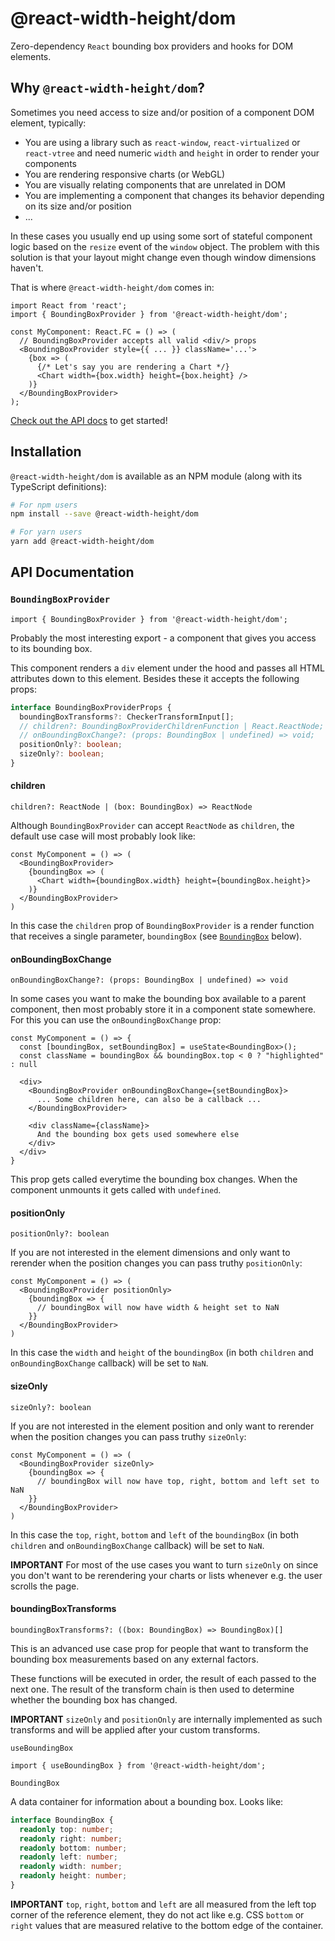 # @react-width-height/dom

Zero-dependency `React` bounding box providers and hooks for DOM elements.

## Why `@react-width-height/dom`?

Sometimes you need access to size and/or position of a component DOM element, typically:

- You are using a library such as `react-window`, `react-virtualized` or `react-vtree` and need numeric `width` and `height` in order to render your components
- You are rendering responsive charts (or WebGL)
- You are visually relating components that are unrelated in DOM
- You are implementing a component that changes its behavior depending on its size and/or position
- ...

In these cases you usually end up using some sort of stateful component logic based on the `resize` event of the `window` object. The problem with this solution is that your layout might change even though window dimensions haven't.

That is where `@react-width-height/dom` comes in:

```JSX
import React from 'react';
import { BoundingBoxProvider } from '@react-width-height/dom';

const MyComponent: React.FC = () => (
  // BoundingBoxProvider accepts all valid <div/> props
  <BoundingBoxProvider style={{ ... }} className='...'>
    {box => (
      {/* Let's say you are rendering a Chart */}
      <Chart width={box.width} height={box.height} />
    )}
  </BoundingBoxProvider>
);
```

<a href="#api">Check out the API docs</a> to get started!

## Installation

`@react-width-height/dom` is available as an NPM module (along with its TypeScript definitions):

```bash
# For npm users
npm install --save @react-width-height/dom

# For yarn users
yarn add @react-width-height/dom
```

<!-- FIXME -->
<a id="api"></a>
## API Documentation

### `BoundingBoxProvider`

```JSX
import { BoundingBoxProvider } from '@react-width-height/dom';
```

Probably the most interesting export - a component that gives you access to its bounding box.

This component renders a `div` element under the hood and passes all HTML attributes down to this element. Besides these it accepts the following props:

```TypeScript
interface BoundingBoxProviderProps {
  boundingBoxTransforms?: CheckerTransformInput[];
  // children?: BoundingBoxProviderChildrenFunction | React.ReactNode;
  // onBoundingBoxChange?: (props: BoundingBox | undefined) => void;
  positionOnly?: boolean;
  sizeOnly?: boolean;
}
```

#### children

`children?: ReactNode | (box: BoundingBox) => ReactNode`

Although `BoundingBoxProvider` can accept `ReactNode` as `children`, the default use case will most probably look like:

```JSX
const MyComponent = () => (
  <BoundingBoxProvider>
    {boundingBox => (
      <Chart width={boundingBox.width} height={boundingBox.height}>
    )}
  </BoundingBoxProvider>
)
```

In this case the `children` prop of `BoundingBoxProvider` is a render function that receives a single parameter, `boundingBox` (see <a href="#api/BoundingBox">`BoundingBox`</a> below).

#### onBoundingBoxChange

`onBoundingBoxChange?: (props: BoundingBox | undefined) => void`

In some cases you want to make the bounding box available to a parent component, then most probably store it in a component state somewhere. For this you can use the `onBoundingBoxChange` prop:

```JSX
const MyComponent = () => {
  const [boundingBox, setBoundingBox] = useState<BoundingBox>();
  const className = boundingBox && boundingBox.top < 0 ? "highlighted" : null

  <div>
    <BoundingBoxProvider onBoundingBoxChange={setBoundingBox}>
      ... Some children here, can also be a callback ...
    </BoundingBoxProvider>

    <div className={className}>
      And the bounding box gets used somewhere else
    </div>
  </div>
}
```

This prop gets called everytime the bounding box changes. When the component unmounts it gets called with `undefined`.

#### positionOnly

`positionOnly?: boolean`

If you are not interested in the element dimensions and only want to rerender when the position changes you can pass truthy `positionOnly`:

```JSX
const MyComponent = () => (
  <BoundingBoxProvider positionOnly>
    {boundingBox => {
      // boundingBox will now have width & height set to NaN
    }}
  </BoundingBoxProvider>
)
```

In this case the `width` and `height` of the `boundingBox` (in both `children` and `onBoundingBoxChange` callback) will be set to `NaN`.

#### sizeOnly

`sizeOnly?: boolean`

If you are not interested in the element position and only want to rerender when the position changes you can pass truthy `sizeOnly`:

```JSX
const MyComponent = () => (
  <BoundingBoxProvider sizeOnly>
    {boundingBox => {
      // boundingBox will now have top, right, bottom and left set to NaN
    }}
  </BoundingBoxProvider>
)
```

In this case the `top`, `right`, `bottom` and `left` of the `boundingBox` (in both `children` and `onBoundingBoxChange` callback) will be set to `NaN`.

**IMPORTANT** For most of the use cases you want to turn `sizeOnly` on since you don't want to be rerendering your charts or lists whenever e.g. the user scrolls the page.

#### boundingBoxTransforms

`boundingBoxTransforms?: ((box: BoundingBox) => BoundingBox)[]`

This is an advanced use case prop for people that want to transform the bounding box measurements based on any external factors.

These functions will be executed in order, the result of each passed to the next one. The result of the transform chain is then used to determine whether the bounding box has changed.

**IMPORTANT** `sizeOnly` and `positionOnly` are internally implemented as such transforms and will be applied after your custom transforms.

`useBoundingBox`

```JSX
import { useBoundingBox } from '@react-width-height/dom';
```

<a id="api/BoundingBox"></a>
`BoundingBox`

A data container for information about a bounding box. Looks like:

```TypeScript
interface BoundingBox {
  readonly top: number;
  readonly right: number;
  readonly bottom: number;
  readonly left: number;
  readonly width: number;
  readonly height: number;
}
```

**IMPORTANT** `top`, `right`, `bottom` and `left` are all measured from the left top corner of the reference element, they do not act like e.g. CSS `bottom` or `right` values that are measured relative to the bottom edge of the container.